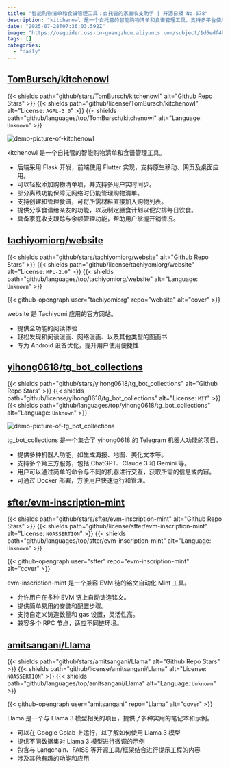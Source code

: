 ```yaml
---
title: "智能购物清单和食谱管理工具：自托管的家庭收支助手 | 开源日报 No.678"
description: "kitchenowl 是一个自托管的智能购物清单和食谱管理工具，支持多平台使用 (移动/网页/桌面)，具有实时同步、离线功能、食谱管理、膳食计划和家庭收支跟踪等实用功能。"
date: "2025-07-28T07:36:03.592Z"
image: "https://osguider.oss-cn-guangzhou.aliyuncs.com/subject/1d6edf4ba7889612af7d2a94aa01e5d5.png"
tags: []
categories:
  - "daily"
---
```


## [TomBursch/kitchenowl](https://github.com/TomBursch/kitchenowl)

{{< shields path="github/stars/TomBursch/kitchenowl" alt="Github Repo Stars" >}} {{< shields path="github/license/TomBursch/kitchenowl" alt="License: `AGPL-3.0`" >}} {{< shields path="github/languages/top/TomBursch/kitchenowl" alt="Language: `Unknown`" >}}

![demo-picture-of-kitchenowl](https://static.osguider.com/subject/github/TomBursch/kitchenowl/cd5a4e54d7df0514306f4271f82656ca.png)

kitchenowl 是一个自托管的智能购物清单和食谱管理工具。

- 后端采用 Flask 开发，前端使用 Flutter 实现，支持原生移动、网页及桌面应用。
- 可以轻松添加购物清单项，并支持多用户实时同步。
- 部分离线功能保障无网络时仍能管理购物清单。
- 支持创建和管理食谱，可将所需材料直接加入购物列表。
- 提供分享食谱给亲友的功能，以及制定膳食计划以便安排每日饮食。
- 具备家庭收支跟踪与余额管理功能，帮助用户掌握开销情况。
  
## [tachiyomiorg/website](https://github.com/tachiyomiorg/website)

{{< shields path="github/stars/tachiyomiorg/website" alt="Github Repo Stars" >}} {{< shields path="github/license/tachiyomiorg/website" alt="License: `MPL-2.0`" >}} {{< shields path="github/languages/top/tachiyomiorg/website" alt="Language: `Unknown`" >}}

{{< github-opengraph user="tachiyomiorg" repo="website" alt="cover" >}}

website 是 Tachiyomi 应用的官方网站。

- 提供全功能的阅读体验
- 轻松发现和阅读漫画、网络漫画、以及其他类型的图画书
- 专为 Android 设备优化，提升用户使用便捷性
  
## [yihong0618/tg_bot_collections](https://github.com/yihong0618/tg_bot_collections)

{{< shields path="github/stars/yihong0618/tg_bot_collections" alt="Github Repo Stars" >}} {{< shields path="github/license/yihong0618/tg_bot_collections" alt="License: `MIT`" >}} {{< shields path="github/languages/top/yihong0618/tg_bot_collections" alt="Language: `Unknown`" >}}

![demo-picture-of-tg_bot_collections](https://static.osguider.com/subject/github/yihong0618/tg_bot_collections/1150ae30e66010609ddf08958f73eb5b.png)

tg_bot_collections 是一个集合了 yihong0618 的 Telegram 机器人功能的项目。

- 提供多种机器人功能，如生成海报、地图、美化文本等。
- 支持多个第三方服务，包括 ChatGPT、Claude 3 和 Gemini 等。
- 用户可以通过简单的命令与不同的机器进行交互，获取所需的信息或内容。
- 可通过 Docker 部署，方便用户快速运行和管理。
  
## [sfter/evm-inscription-mint](https://github.com/sfter/evm-inscription-mint)

{{< shields path="github/stars/sfter/evm-inscription-mint" alt="Github Repo Stars" >}} {{< shields path="github/license/sfter/evm-inscription-mint" alt="License: `NOASSERTION`" >}} {{< shields path="github/languages/top/sfter/evm-inscription-mint" alt="Language: `Unknown`" >}}

{{< github-opengraph user="sfter" repo="evm-inscription-mint" alt="cover" >}}

evm-inscription-mint 是一个兼容 EVM 链的铭文自动化 Mint 工具。

- 允许用户在多种 EVM 链上自动铸造铭文。
- 提供简单易用的安装和配置步骤。
- 支持自定义铸造数量和 gas 设置，灵活性高。
- 兼容多个 RPC 节点，适应不同链环境。
  
## [amitsangani/Llama](https://github.com/amitsangani/Llama)

{{< shields path="github/stars/amitsangani/Llama" alt="Github Repo Stars" >}} {{< shields path="github/license/amitsangani/Llama" alt="License: `NOASSERTION`" >}} {{< shields path="github/languages/top/amitsangani/Llama" alt="Language: `Unknown`" >}}

{{< github-opengraph user="amitsangani" repo="Llama" alt="cover" >}}

Llama 是一个与 Llama 3 模型相关的项目，提供了多种实用的笔记本和示例。

- 可以在 Google Colab 上运行，以了解如何使用 Llama 3 模型
- 提供不同数据集对 Llama 3 模型进行微调的示例
- 包含与 Langchain、FAISS 等开源工具/框架结合进行提示工程的内容
- 涉及其他有趣的功能和应用
  
